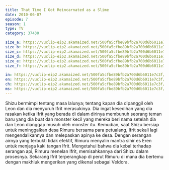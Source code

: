 ```yaml
---
title: That Time I Got Reincarnated as a Slime
date: 2010-06-07
episode: 7
season: 1
type: TV
category: 37430

size_a: https://vuclip-eip2.akamaized.net/500fa5cfbe89bfb2a700d6b6011e7c3f/vp63207_V20210323042542/hlsc_e2931_2.m3u8
size_b: https://vuclip-eip2.akamaized.net/500fa5cfbe89bfb2a700d6b6011e7c3f/vp63207_V20210323042542/hlsc_e2931_3.m3u8
size_c: https://vuclip-eip2.akamaized.net/500fa5cfbe89bfb2a700d6b6011e7c3f/vp63207_V20210323042542/hlsc_e2931_4.m3u8
size_d: https://vuclip-eip2.akamaized.net/500fa5cfbe89bfb2a700d6b6011e7c3f/vp63207_V20210323042542/hlsc_e2931_5.m3u8
size_e: https://vuclip-eip2.akamaized.net/500fa5cfbe89bfb2a700d6b6011e7c3f/vp63207_V20210323042542/hlsc_e2931_6.m3u8
size_f: https://vuclip-eip2.akamaized.net/500fa5cfbe89bfb2a700d6b6011e7c3f/vp63207_V20210323042542/hlsc_e2931_7.m3u8

in: https://vuclip-eip2.akamaized.net/500fa5cfbe89bfb2a700d6b6011e7c3f/id.vtt
en: https://vuclip-eip2.akamaized.net/500fa5cfbe89bfb2a700d6b6011e7c3f/en.vtt
ch: https://vuclip-eip2.akamaized.net/500fa5cfbe89bfb2a700d6b6011e7c3f/zh-TW.vtt
ms: https://vuclip-eip2.akamaized.net/500fa5cfbe89bfb2a700d6b6011e7c3f/ms.vtt
---
```

Shizu bermimpi tentang masa lalunya; tentang kapan dia dipanggil oleh Leon dan dia menyuruh Ifrit merasukinya. Dia ingat kesedihan yang dia rasakan ketika Ifrit yang berada di dalam dirinya membunuh seorang teman baru yang dia buat dan monster kecil yang mereka beri nama setelah dia dan Leon dianggap musuh oleh monster itu. Kemudian, saat Shizu bersiap untuk meninggalkan desa Rimuru bersama para petualang, Ifrit sekali lagi mengendalikannya dan melepaskan apinya ke desa. Dengan serangan airnya yang terbukti tidak efektif, Rimuru menyalin mantra sihir es Eren untuk menjaga kaki tangan Ifrit. Mengetahui bahwa dia kebal terhadap serangan api, Rimuru menelan Ifrit, memisahkannya dari Shizu dalam prosesnya. Sekarang Ifrit terperangkap di perut Rimuru di mana dia bertemu dengan makhluk mengerikan yang dikenal sebagai Veldora.